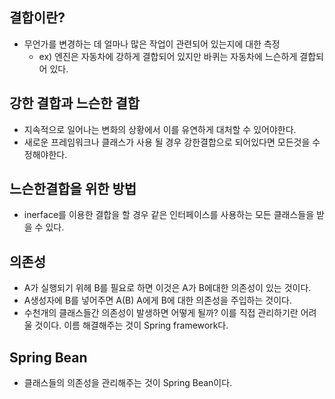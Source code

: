 
## 결합이란?

- 무언가를 변경하는 데 얼마나 많은 작업이 관련되어 있는지에 대한 측정
	- ex) 엔진은 자동차에 강하게 결합되어 있지만 바퀴는 자동차에 느슨하게 결합되어 있다.

## 강한 결합과 느슨한 결합
- 지속적으로 일어나는 변화의 상황에서 이를 유연하게 대처할 수 있어야한다.
- 새로운 프레임워크나 클래스가 사용 될 경우 강한결합으로 되어있다면 모든것을 수정해야한다.


## 느슨한결합을 위한 방법
- inerface를 이용한 결합을 할 경우 같은 인터페이스를 사용하는 모든 클래스들을 받을 수 있다.


## 의존성
- A가 실행되기 위헤 B를 필요로 하면 이것은  A가 B에대한 의존성이 있는 것이다.
- A생성자에 B를 넣어주면 A(B) A에게 B에 대한 의존성을 주입하는 것이다.
- 수천개의 클래스들간 의존성이 발생하면 어떻게 될까? 이를 직접 관리하기란 어려울 것이다. 이름 해결해주는 것이 Spring framework다.

## Spring Bean

- 클래스들의 의존성을 관리해주는 것이 Spring Bean이다.